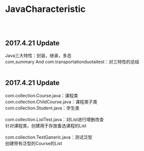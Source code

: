 # JavaCharacteristic
</br></br>
2017.4.21 Update
----
Java三大特性：封装，继承，多态</br>
com,summary And  com.transportationduotaitest：对三特性的总结</br></br>


2017.4.21 Update
----
com.collection.Course.java：课程类</br>
com.collection.ChildCourse.java：课程类子类</br>
com.collection.Student.java：学生类</br></br>
com.collection.ListTest.java：对List进行增删改查</br>
针对课程类，创建用于存放备选课程的List</br></br>
com.collection.TestGaneric.java：测试泛型</br>
创建带有泛型的Course的List</br>
